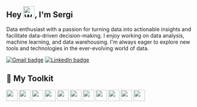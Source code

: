 <h2>Hey <img src="https://raw.githubusercontent.com/Tarikul-Islam-Anik/Animated-Fluent-Emojis/master/Emojis/Hand%20gestures/Waving%20Hand.png" alt="Waving Hand" width="30" height="30" />, I'm Sergi</a></h2>

<p> Data enthusiast with a passion for turning data into actionable insights and facilitate data-driven decision-making. I enjoy working on data analysis, machine learning, and data warehousing. I'm always eager to explore new tools and technologies in the ever-evolving world of data.</p>


<p align="left">
  <a href="mailto:sergibusquetslobera@gmail.com"><img src="https://img.shields.io/badge/Gmail-sergibusquetslobera%40gmail.com-red?logo=gmail&link=mailto%3Asergibusquetslobera%40gmail.com" alt="Gmail badge"></a>
  <a href="https://www.linkedin.com/in/sergibusquets/"><img src="https://img.shields.io/badge/LinkedIn-sergibusquets-blue?logo=linkedin&link=https%3A%2F%2Fwww.linkedin.com%2Fin%2Fsergibusquets%2F" alt="LinkedIn badge"></a>
</p>

<h2>🚀 My Toolkit</h2>
<p align="left">
  <img height="30" width="30" src="https://cdn.jsdelivr.net/gh/devicons/devicon/icons/python/python-original.svg" />
  <img height="30" width="30" src="https://cdn.jsdelivr.net/gh/devicons/devicon/icons/pandas/pandas-original.svg" />
  <img height="30" width="30" src="https://seaborn.pydata.org/_images/logo-mark-lightbg.svg" />
  <img height="30" width="30" src="https://cdn.jsdelivr.net/gh/devicons/devicon/icons/postgresql/postgresql-original.svg" />
  <img height="30" width="30" src="https://upload.wikimedia.org/wikipedia/commons/0/05/Scikit_learn_logo_small.svg" />
  <img height="30" width="30" src="https://cdn.jsdelivr.net/gh/devicons/devicon/icons/tensorflow/tensorflow-original.svg" />
  <img height="30" width="30" src="https://cdn.jsdelivr.net/gh/devicons/devicon/icons/googlecloud/googlecloud-original.svg" />
  <img height="30" width="30" src="https://cdn.jsdelivr.net/gh/devicons/devicon/icons/docker/docker-original.svg" />
  <img height="30" width="30" src="https://cdn.jsdelivr.net/gh/devicons/devicon/icons/fastapi/fastapi-original.svg" />
  <img height="30" width="30" src="https://cdn.jsdelivr.net/gh/devicons/devicon/icons/bash/bash-original.svg" />
  <img height="30" width="30" src="https://cdn.jsdelivr.net/gh/devicons/devicon/icons/git/git-original.svg" />      
</p>
